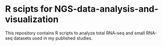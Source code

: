 # R scipts for NGS-data-analysis-and-visualization

This repository contains R scripts to analyze total RNA-seq and small RNA-seq datasets used in my published studies. 
